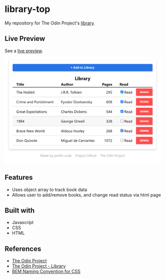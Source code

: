 # library-top
My repository for The Odin Project's [library](https://www.theodinproject.com/lessons/node-path-javascript-library).

## Live Preview
See a [live preview](https://jsmith-code.github.io/library-top/).

![site preview](./assets/img/site_preview.png)

## Features
 - Uses object array to track book data
 - Allows user to add/remove books, and change read status via html page

## Built with
 - Javascript
 - CSS
 - HTML

## References
 - [The Odin Project](https://www.theodinproject.com/dashboard)
 - [The Odin Project - Library](https://www.theodinproject.com/lessons/node-path-javascript-library)
 - [BEM Naming Convention for CSS](https://getbem.com/naming/)